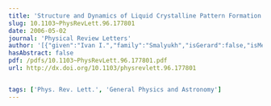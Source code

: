 ```yaml
---
title: 'Structure and Dynamics of Liquid Crystalline Pattern Formation in Drying Droplets of DNA'
slug: 10.1103~PhysRevLett.96.177801
date: 2006-05-02
journal: 'Physical Review Letters'
author: '[{"given":"Ivan I.","family":"Smalyukh","isGerard":false,"isMember":true,"isFirst":false,"isCorresponding":false},{"given":"Olena V.","family":"Zribi","isGerard":false,"isMember":false,"isFirst":false,"isCorresponding":false},{"given":"John C.","family":"Butler","isGerard":false,"isMember":true,"isFirst":false,"isCorresponding":false},{"given":"Oleg D.","family":"Lavrentovich","isGerard":false,"isMember":false,"isFirst":false,"isCorresponding":false},{"given":"Gerard C. L.","family":"Wong","isGerard":true,"isMember":true,"isFirst":false,"isCorresponding":false}]'
hasAbstract: false
pdf: /pdfs/10.1103~PhysRevLett.96.177801.pdf
url: http://dx.doi.org/10.1103/physrevlett.96.177801


tags: ['Phys. Rev. Lett.', 'General Physics and Astronomy']
---
```

<!--truncate-->